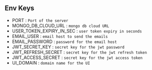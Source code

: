 ## Env Keys

- PORT : `Port of the server`
- MONGO_DB_CLOUD_URL : `mongo db cloud URL`
- USER_TOKEN_EXPIRY_IN_SEC : `user token expiry in seconds`
- EMAIL_USER : `email host to send the emails`
- EMAIL_PASSWORD : `password for the email host`
- JWT_SECRET_KEY : `secret key for the jwt password`
- JWT_REFRESH_SECRET : `secret key for the jwt refresh token`
- JWT_ACCESS_SECRET : `secret key for the jwt access token`
- UI_DOMAIN : `domain name for the UI`
